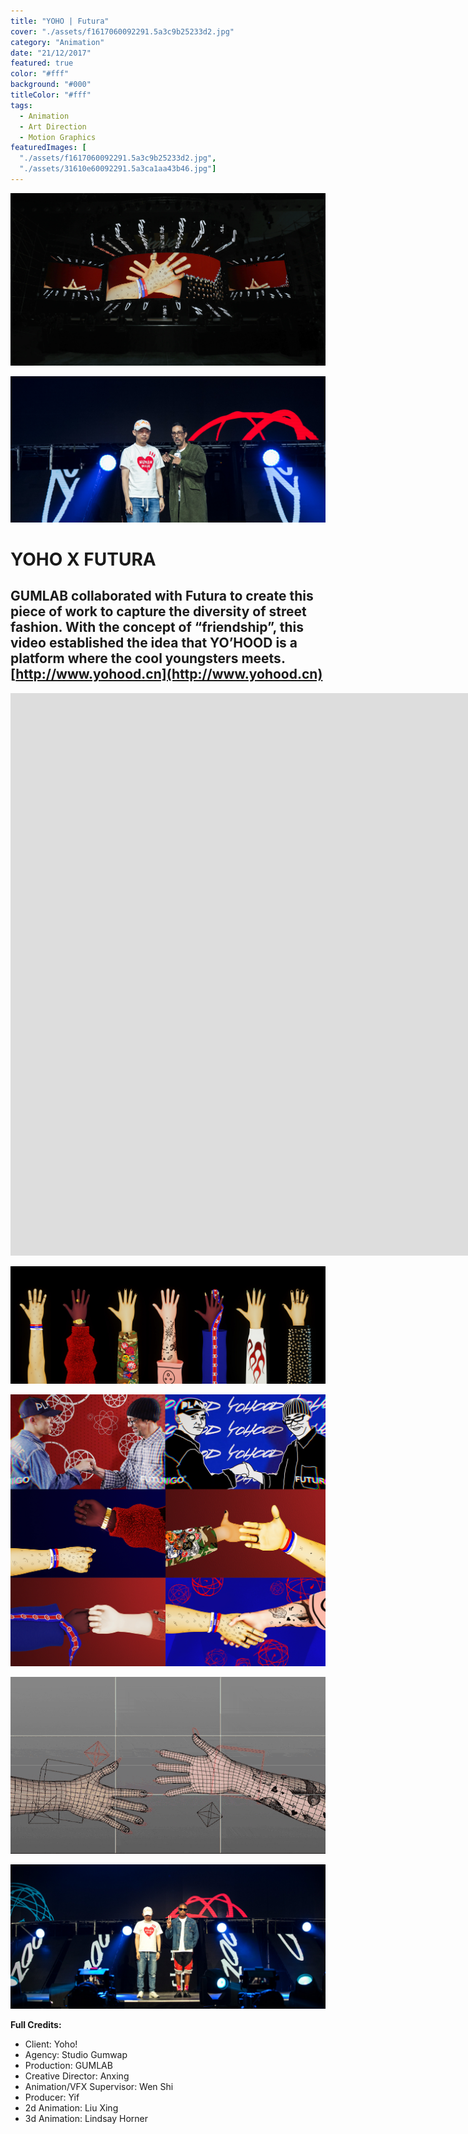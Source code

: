 ```yaml
---
title: "YOHO | Futura"
cover: "./assets/f1617060092291.5a3c9b25233d2.jpg"
category: "Animation"
date: "21/12/2017"
featured: true
color: "#fff"
background: "#000"
titleColor: "#fff"
tags:
  - Animation
  - Art Direction
  - Motion Graphics
featuredImages: [
  "./assets/f1617060092291.5a3c9b25233d2.jpg",
  "./assets/31610e60092291.5a3ca1aa43b46.jpg"]
---
```


![](./assets/f1617060092291.5a3c9b25233d2.jpg)

![](./assets/31610e60092291.5a3ca1aa43b46.jpg)

# YOHO X FUTURA

## GUMLAB collaborated with Futura to create this piece of work to capture the diversity of street fashion. With the concept of “friendship”, this video established the idea that YO’HOOD is a platform where the cool youngsters meets. [http://www.yohood.cn](http://www.yohood.cn)

<iframe src="http://open.iqiyi.com/developer/player_js/coopPlayerIndex.html?vid=1ca7717298494f26e62fbd5aa9b982a8&tvId=14277734309&accessToken=2.f22860a2479ad60d8da7697274de9346&appKey=3955c3425820435e86d0f4cdfe56f5e7&appId=1368&height=100%&width=100%"
  frameborder="0" 
  allowfullscreen="true" 
  width="1600" 
  height="900"></iframe>

![](./assets/a9b9d460092291.5a3b78d4d71dd.jpg)

![](./assets/ddeeb860092291.5a3b800532aa1.jpg)

![](./assets/c6d03760092291.5a3b77d1789d4.gif)

![](./assets/caae1360092291.5a3c9f2656c30.jpg)

**Full Credits:**

- Client: Yoho!
- Agency: Studio Gumwap
- Production: GUMLAB
- Creative Director: Anxing
- Animation/VFX Supervisor: Wen Shi
- Producer: Yif
- 2d Animation: Liu Xing
- 3d Animation: Lindsay Horner
